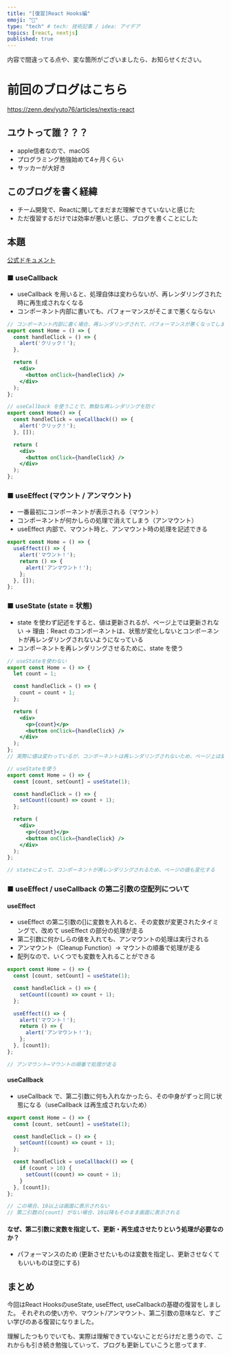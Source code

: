 ```yaml
---
title: "[復習]React Hooks編"
emoji: "🔖"
type: "tech" # tech: 技術記事 / idea: アイデア
topics: [react, nextjs]
published: true
---
```


内容で間違ってる点や、変な箇所がございましたら、お知らせください。

# 前回のブログはこちら
https://zenn.dev/yuto76/articles/nextjs-react


## ユウトって誰？？？
- apple信者なので、macOS
- プログラミング勉強始めて4ヶ月くらい
- サッカーが大好き

## このブログを書く経緯
- チーム開発で、Reactに関してまだまだ理解できていないと感じた
- ただ復習するだけでは効率が悪いと感じ、ブログを書くことにした

## 本題
[公式ドキュメント](https://ja.reactjs.org/docs/hooks-reference.html)

### ■ useCallback

- useCallback を用いると、処理自体は変わらないが、再レンダリングされた時に再生成されなくなる
- コンポーネント内部に書いても、パフォーマンスがそこまで悪くならない

```jsx
// コンポーネント内部に書く場合、再レンダリングされて、パフォーマンスが悪くなってしまう
export const Home = () => {
  const handleClick = () => {
    alert('クリック！');
  },

  return (
    <div>
      <button onClick={handleClick} />
    </div>
  );
};
```

```jsx
// useCallback を使うことで、無駄な再レンダリングを防ぐ
export const Home() => {
  const handleClick = useCallback(() => {
    alert('クリック！');
  }, []);

  return (
    <div>
      <button onClick={handleClick} />
    </div>
  );
};
```

### ■ useEffect (マウント / アンマウント)

- 一番最初にコンポーネントが表示される（マウント）
- コンポーネントが何かしらの処理で消えてしまう（アンマウント）
- useEffect 内部で、マウント時と、アンマウント時の処理を記述できる

```jsx
export const Home = () => {
  useEffect(() => {
    alert('マウント！');
    return () => {
      alert('アンマウント！');
    };
  }, []);
};
```

### ■ useState (state = 状態)

- state を使わず記述をすると、値は更新されるが、ページ上では更新されない
  → 理由：React のコンポーネントは、状態が変化しないとコンポーネントが再レンダリングされないようになっている
- コンポーネントを再レンダリングさせるために、state を使う

```jsx
// useStateを使わない
export const Home = () => {
  let count = 1;

  const handleClick = () => {
    count = count + 1;
  };

  return (
    <div>
      <p>{count}</p>
      <button onClick={handleClick} />
    </div>
  );
};
// 実際に値は変わっているが、コンポーネントは再レンダリングされないため、ページ上は変化しない
```
```jsx
// useStateを使う
export const Home = () => {
  const [count, setCount] = useState(1);

  const handleClick = () => {
    setCount((count) => count + 1);
  };

  return (
    <div>
      <p>{count}</p>
      <button onClick={handleClick} />
    </div>
  );
};

// stateによって、コンポーネントが再レンダリングされるため、ページの値も変化する
```
### ■ useEffect / useCallback の第二引数の空配列について

#### useEffect

- useEffect の第二引数の[]に変数を入れると、その変数が変更されたタイミングで、改めて useEffect の部分の処理が走る
- 第二引数に何かしらの値を入れても、アンマウントの処理は実行される
- アンマウント（Cleanup Function）→ マウントの順番で処理が走る
- 配列なので、いくつでも変数を入れることができる

```jsx
export const Home = () => {
  const [count, setCount] = useState(1);

  const handleClick = () => {
    setCount((count) => count + 1);
  };

  useEffect(() => {
    alert('マウント！');
    return () => {
      alert('アンマウント！');
    };
  }, [count]);
};

// アンマウント→マウントの順番で処理が走る
```

#### useCallback

- useCallback で、第二引数に何も入れなかったら、その中身がずっと同じ状態になる（useCallback は再生成されないため）

```jsx
export const Home = () => {
  const [count, setCount] = useState(1);

  const handleClick = () => {
    setCount((count) => count + 1);
  };

  const handleClick = useCallback(() => {
    if (count > 10) {
      setCount((count) => count + 1);
    }
  }, [count]);
};

// この場合、10以上は画面に表示されない
// 第二引数の[count] がない場合、10以降もそのまま画面に表示される
```

#### なぜ、第二引数に変数を指定して、更新・再生成させたりという処理が必要なのか？

- パフォーマンスのため
  (更新させたいものは変数を指定し、更新させなくてもいいものは空にする)

## まとめ

今回はReact HooksのuseState, useEffect, useCallbackの基礎の復習をしました。
それぞれの使い方や、マウント/アンマウント、第二引数の意味など、すごい学びのある復習になりました。

理解したつもりでいても、実際は理解できていないことだらけだと思うので、これからも引き続き勉強していって、ブログも更新していこうと思ってます.

